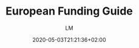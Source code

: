 ---
title: "European Funding Guide"
images: # Create a folder in /static/images/tools that has the same name as this current markdown file and place the images there. We only need the file name here. If this is not clear, please refer to existing tools as references.
  - path: european-funding-guide.eu_.png
  - path: european-funding-guide.eu_scholarship_overview_Germany.png
  - path: european-funding-guide.eu_scholarship.png
categories:
  - "Guides"
tags:
  - "PhD Guide"
links:
  - name: European Funding Guide
    link: http://www.european-funding-guide.eu/
summary: Find money for your education in Europe.
features:
platforms:
  - Web
fields:
plans:
author: LM   # the person who submitted this tool to KausalFlow
date: 2020-05-03T21:21:36+02:00
draft: false
---